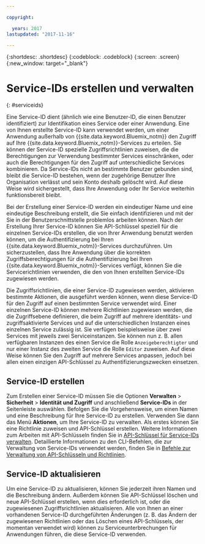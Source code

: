 ```yaml
---

copyright:

  years: 2017
lastupdated: "2017-11-16"

---
```


{:shortdesc: .shortdesc}
{:codeblock: .codeblock}
{:screen: .screen}
{:new_window: target="_blank"}

# Service-IDs erstellen und verwalten
{: #serviceids}

Eine Service-ID dient (ähnlich wie eine Benutzer-ID, die einen Benutzer identifiziert) zur Identifikation eines Service oder einer Anwendung. Eine von Ihnen erstellte Service-ID kann verwendet werden, um einer Anwendung außerhalb von {{site.data.keyword.Bluemix_notm}} den Zugriff auf Ihre {{site.data.keyword.Bluemix_notm}}-Services zu erteilen. Sie können der Service-ID spezielle Zugriffsrichtlinien zuweisen, die die Berechtigungen zur Verwendung bestimmter Services einschränken, oder auch die Berechtigungen für den Zugriff auf unterschiedliche Services kombinieren. Da Service-IDs nicht an bestimmte Benutzer gebunden sind, bleibt die Service-ID bestehen, wenn der zugehörige Benutzer Ihre Organisation verlässt und sein Konto deshalb gelöscht wird. Auf diese Weise wird sichergestellt, dass Ihre Anwendung oder Ihr Service weiterhin funktionsbereit bleibt.

Bei der Erstellung einer Service-ID werden ein eindeutiger Name und eine eindeutige Beschreibung erstellt, die Sie einfach identifizieren und mit der Sie in der Benutzerschnittstelle problemlos arbeiten können. Nach der Erstellung Ihrer Service-ID können Sie API-Schlüssel speziell für die einzelnen Service-IDs erstellen, die von Ihrer Anwendung benutzt werden können, um die Authentifizierung bei Ihren {{site.data.keyword.Bluemix_notm}}-Services durchzuführen. Um sicherzustellen, dass Ihre Anwendung über die korrekten Zugriffsberechtigungen für die Authentifizierung bei Ihren {{site.data.keyword.Bluemix_notm}}-Services verfügt, können Sie die Servicerichtlinien verwenden, die den von Ihnen erstellten Service-IDs zugewiesen werden. 

Die Zugriffsrichtlinien, die einer Service-ID zugewiesen werden, aktivieren bestimmte Aktionen, die ausgeführt werden können, wenn diese Service-ID für den Zugriff auf einen bestimmten Service verwendet wird. Einer einzelnen Service-ID können mehrere Richtlinien zugewiesen werden, die die Zugriffsebene definieren, die beim Zugriff auf mehrere identitäts- und zugriffsaktivierte Services und auf die unterschiedlichen Instanzen eines einzelnen Service zulässig ist. Sie verfügen beispielsweise über zwei Services mit jeweils zwei Serviceinstanzen. Sie können nun z. B. allen verfügbaren Instanzen des einen Service die Rolle `Anzeigeberechtigter` und nur einer Instanz des zweiten Service die Rolle `Editor` zuweisen. Auf diese Weise können Sie den Zugriff auf mehrere Services anpassen, jedoch bei allen einen einzigen API-Schlüssel zu Authentifizierungszwecken einsetzen.


## Service-ID erstellen

Zum Erstellen einer Service-ID müssen Sie die Optionen **Verwalten** &gt; **Sicherheit** &gt; **Identität und Zugriff** und anschließend **Service-IDs** in der Seitenleiste auswählen. Befolgen Sie die Vorgehensweise, um einen Namen und eine Beschreibung für Ihre Service-ID zu erstellen. Verwenden Sie dann das Menü **Aktionen**, um Ihre Service-ID zu verwalten. Als erstes können Sie eine Richtlinie zuweisen und API-Schlüssel erstellen. Weitere Informationen zum Arbeiten mit API-Schlüsseln finden Sie in [API-Schlüssel für Service-IDs verwalten](/docs/iam/serviceid_keys.html#serviceidapikeys). Detaillierte Informationen zu den CLI-Befehlen, die zur Verwaltung von Service-IDs verwendet werden, finden Sie in [Befehle zur Verwaltung von API-Schlüsseln und Richtlinien](/docs/cli/reference/bluemix_cli/bx_cli.html#bx_commands_iam). 

## Service-ID aktualisieren

Um eine Service-ID zu aktualisieren, können Sie jederzeit ihren Namen und die Beschreibung ändern. Außerdem können Sie API-Schlüssel löschen und neue API-Schlüssel erstellen, wenn dies erforderlich ist, oder die zugewiesenen Zugriffsrichtlinien aktualisieren. Alle von Ihnen an einer vorhandenen Service-ID durchgeführten Änderungen (z. B. das Ändern der zugewiesenen Richtlinien oder das Löschen eines API-Schlüssels, der momentan verwendet wird) können zu Serviceunterbrechungen für Anwendungen führen, die diese Service-ID verwenden.


